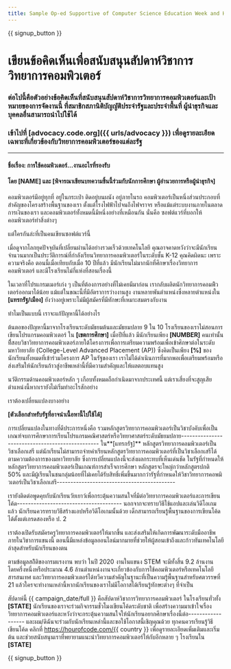 ```yaml
---
title: Sample Op-ed Supportive of Computer Science Education Week and Hour of Code
---
```


{{ signup_button }}

# เขียนข้อคิดเห็นเพื่อสนับสนุนสัปดาห์วิชาการวิทยาการคอมพิวเตอร์

### ต่อไปนี้คือตัวอย่างข้อคิดเห็นที่สนับสนุนสัปดาห์วิชาการวิทยาการคอมพิวเตอร์และเป้าหมายของการจัดงานนี้ ที่สมาชิกสภานิติบัญญัติประจำรัฐและประจำพื้นที่ ผู้นำธุรกิจและบุคคลอื่นสามารถนำไปใช้ได้

### เข้าไปที่ [advocacy.code.org]({{ urls/advocacy }}) เพื่อดูรายละเอียดเฉพาะที่เกี่ยวข้องกับวิทยาการคอมพิวเตอร์ของแต่ละรัฐ

* * *

#### ชื่อเรื่อง: การใช้คอมพิวเตอร์…งานอะไรที่รองรับ

#### โดย [NAME] และ [พิจารณาเขียนบทความชิ้นนี้ร่วมกับนักการศึกษา ผู้อำนวยการหรือผู้นำธุรกิจ]

คอมพิวเตอร์มีอยู่ทุกที่ อยู่ในกระเป๋า ติดอยู่บนผนัง อยู่ภายในรถ คอมพิวเตอร์เป็นหนึ่งส่วนประกอบที่สำคัญของโครงสร้างพื้นฐานของเรา ตั้งแต่โรงไฟฟ้าไปจนถึงไฟจราจร หรือแม้แต่ระบบงานภายในตลาดการเงินของเรา และคอมพิวเตอร์ทั้งหมดนี้มีหนึ่งอย่างที่เหมือนกัน นั่นคือ ซอฟต์แวร์ที่บอกให้คอมพิวเตอร์ทำสิ่งต่างๆ

แต่ใครกันล่ะที่เป็นคนเขียนซอฟต์แวร์นี้

เมื่อดูจากโลกยุคปัจจุบันที่เปลี่ยนผ่านได้อย่างรวดเร็วด้วยเทคโนโลยี คุณอาจคาดหวังว่าจะมีนักเรียนจำนวนมากเป็นประวัติการณ์ที่กำลังเรียนวิทยาการคอมพิวเตอร์ในระดับชั้น K-12 คุณคิดผิดนะ เพราะความจริงคือ ตอนนี้เมื่อเทียบกับเมื่อ 10 ปีที่แล้ว มีนักเรียนไม่มากนักที่ศึกษาเรื่องวิทยาการคอมพิวเตอร์ และมีโรงเรียนไม่กี่แห่งที่สอนเรื่องนี้

ในเวลาที่โปรแกรมเมอร์เก่ง ๆ เป็นที่ต้องการอย่างที่ไม่เคยมีมาก่อน เรากลับผลิตนักวิทยาการคอมพิิวเตอร์ออกมาได้น้อย แม้แต่ในขณะนี้ที่มีอัตราการว่างงานสูง งานหลายพันตำแหน่งซึ่งหลายตำแหน่งใน **[แทรกรัฐ/เมือง]** ยังว่างอยู่เพราะไม่มีผู้สมัครที่มีทักษะที่เหมาะสมตรงกับงาน

ทำไมเป็นแบบนี้ เราจะแก้ปัญหานี้ได้อย่างไร

ต้นตอของปัญหานี้มาจากโรงเรียนระดับมัธยมต้นและมัธยมปลาย 9 ใน 10 โรงเรียนของเราไม่สอนการเขียนโปรแกรมคอมพิวเตอร์ ใน **[เขตการศึกษา]** เมื่อปีที่แล้ว มีนักเรียนเพียง **[NUMBER]** คนเท่านั้นทีี่สอบวิชาวิทยาการคอมพิวเตอร์ภายใต้โครงการเพื่อการเตรียมความพร้อมเพื่อเข้าศึกษาต่อในระดับมหาวิทยาลัย (College-Level Advanced Placement (AP)) ซึ่งคิดเป็นเพียง **[%]** ของนักเรียนทั้งหมดที่เข้าร่วมโครงการ AP ในรัฐของเรา เราไม่ได้ดำเนินการที่มากพอเพื่อเตรียมพร้อมหรือส่งเสริมให้นักเรียนก้าวสู่อาชีพเหล่านี้ที่มีความสำคัญและให้ผลตอบแทนสูง

นวัติกรรมด้านคอมพิวเตอร์หลัก ๆ เกือบทั้งหมดถือกำเนิดมาจากประเทศนี้ แต่เราเสี่ยงที่จะสูญเสียตำแหน่งนี้หากเรายังไม่เริ่มทำอะไรสักอย่าง

เราต้องเปลี่ยนแปลงบางอย่าง

**[ตัวเลือกสำหรับรัฐที่อาจนำเนื้อหานี้ไปใช้ได้]**

การเปลี่ยนแปลงในทางที่ดีประการหนึ่งคือ รวมหลักสูตรวิทยาการคอมพิวเตอร์เป็นวิชาบังคับเพื่อเป็นเกณฑ์จบการศึกษาการเรียนโปรแกรมคณิศาสตร์หรือวิทยาศาสตร์ระดับมัธยมปลาย\---\---\---\---\---\---\---\---\---\---\---\---\---\---\---\--- ใน**[แทรกรัฐ]** หลักสูตรวิทยาการคอมพิวเตอร์เป็นวิชาเลือกเสรี แต่นักเรียนไม่สามารถจ่ายค่าเรียนหลักสูตรวิทยาการคอมพิวเตอร์ที่เป็นวิชาเลือกเสรีได้ตามความต้องการของมหาวิทยาลัย ซึ่งการเปลี่ยนแปลงนี้จะส่งผลกระทบที่เห็นเด่นชัด ในรัฐที่กำหนดให้หลักสูตรวิทยาการคอมพิวเตอร์เป็นเกณฑ์การสำเร็จการศึกษา หลักสูตรจะใหญ่กว่าหลักสูตรปกติ 50% และมีผู้เรียนในชนกลุ่มน้อยที่ไม่เคยได้รับสิทธิ์เพิ่มขึ้นมากกว่ารัฐที่กำหนดให้วิชาวิทยาการคอพมิวเตอร์เป็นวิชาเลือกเสรี\---\---\---\---\---\---\---\---\---\---\---\---\---\----

เรายังติดต่อพูดคุยกับนักเรียนวัยเยาว์เพื่อกระตุ้นความสนใจที่มึต่อวิทยาการคอมพิวเตอร์และการเขียนโค้ด\---\---\---\---\---\---\---\---\---\---\---\----- นอกจากจะทราบวิธีใช้แอปและเล่นวิดีโอเกมแล้ว นักเรียนควรทราบวิธีสร้างแอปหรือวิดีโอเกมนั้นด้วย เด็กสามารถเรียนรู้พื้นฐานของการเขียนโค้ดได้ตั้งแต่เกรดสองหรือ ป. 2 

เราต้องเปิดรับสมัครครูวิทยาการคอมพิวเตอร์ให้มากขึ้น และส่งเสริมให้เกิดการพัฒนาระดับมืออาชีพภายในวิชาการแขนงนี้ ตอนนี้มีแหล่งข้อมูลออนไลน์มากมายที่ช่วยให้ผู้สอนเข้าถึงและก้าวทันเทคโนโลยีล่าสุดสำหรับนักเรียนของตน

ตามข้อมูลสถิิติของกรมแรงงาน พบว่า ในปี 2020 งานในแขนง STEM จะมีทั้งสิ้น 9.2 ล้านงาน โดยครึ่งหนึ่งหรือประมาณ 4.6 ล้านตำแหน่งงานจะเกี่ยวข้องกับการใช้คอมพิวเตอร์หรือเทคโนโลยีสารสนเทศ และวิทยาการคอมพิวเตอร์ได้ทวีความสำคัญในฐานะที่เป็นความรู้พื้นฐานสำหรับศตวรรษที่ 21 แล้วใครจะทำงานเหล่านี้หากนักเรียนของเราไม่มีโอกาสได้เรียนรู้ทักษะต่างๆ ที่จำเป็น

สัปดาห์นี้ {{ campaign_date/full }} คือสัปดาห์วิชาการวิทยาการคอมพิวเตอร์ ในโรงเรียนทั่วทั้ง **[STATE]** นักเรียนของเราจะร่วมกิจกรรมชั่วโมงเขียนโค้ดระดับชาติ เพื่อสร้างความมาเข้าใจเรื่องวิทยาการคอมพิวเตอร์และหวังว่าจะกระตุ้นความสนใจให้นักเรียนอยากศึกษาเรื่องนี้ต่อ\---\---\---\---\---\--- และผม/ดิฉันจะร่วมกับนักเรียนเหล่านี้และขอใช้โอกาสนี้เชิญคุณด้วย ทุกคนควรเรียนรู้วิธีเขียนโค้ด คลิกที่ https://hourofcode.com/{{ country }} เพื่อดูรายละเอียดเพิ่มเติมและเริ่มต้น และช่วยสนับสนุนเราที่พยายามแนะนำวิทยาการคอมพิวเตอร์ให้กับอีกหลาย ๆ โรงเรียนใน **[STATE]**

{{ signup_button }}